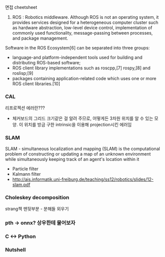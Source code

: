 면접 cheetsheet


1. ROS : Robotics middleware. Although ROS is not an operating system, it provides services designed for a heterogeneous computer cluster such as hardware abstraction, low-level device control, implementation of commonly used functionality, message-passing between processes, and package management.

Software in the ROS Ecosystem[6] can be separated into three groups:
* language-and platform-independent tools used for building and distributing ROS-based software;
* ROS client library implementations such as roscpp,[7] rospy,[8] and roslisp;[9]
* packages containing application-related code which uses one or more ROS client libraries.[10]


### CAL
리프로젝션 에러란???
- 체커보드의 그리드 크기같은 걸 알려 주므로, 어떻게든 3차원 위치를 알 수 있는 모양. 이 위치를 방금 구한 intrinsic을 이용해 projection시킨 에러임

### SLAM
SLAM - simultaneous localization and mapping (SLAM) is the computational problem of constructing or updating a map of an unknown environment while simultaneously keeping track of an agent's location within it
- Particle filter
- Kalmann filter
- http://ais.informatik.uni-freiburg.de/teaching/ss12/robotics/slides/12-slam.pdf

### Choleskey decomposition

strang책 맨뒷부분 - 분해들 외우기

### pth -> onnx? 상우한테 물어보자

### C <-> Python


### Nutshell

